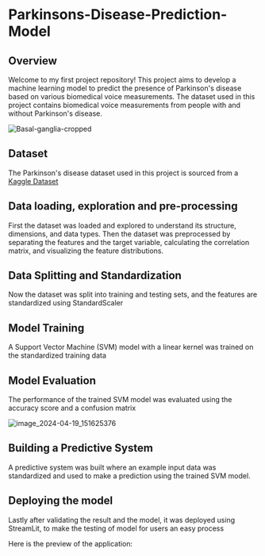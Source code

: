 # Parkinsons-Disease-Prediction-Model

## Overview

Welcome to my first project repository! This project aims to develop a machine learning model to predict the presence of Parkinson's disease based on various biomedical voice measurements. The dataset used in this project contains biomedical voice measurements from people with and without Parkinson's disease.

![Basal-ganglia-cropped](https://github.com/TannuShree119/Parkinsons-Disease-Prediction-Model/assets/159888826/734fdccb-7c0c-4cdc-b74c-a39fccfbc7bf)

## Dataset

The Parkinson's disease dataset used in this project is sourced from a [Kaggle Dataset](https://www.kaggle.com/datasets/thecansin/parkinsons-data-set)

## Data loading, exploration and pre-processing
First the dataset was loaded and explored to understand its structure, dimensions, and data types. Then the dataset was preprocessed by separating the features and the target variable, calculating the correlation matrix, and visualizing the feature distributions.

## Data Splitting and Standardization
Now the dataset was split into training and testing sets, and the features are standardized using StandardScaler

## Model Training
A Support Vector Machine (SVM) model with a linear kernel was trained on the standardized training data

## Model Evaluation
The performance of the trained SVM model was evaluated using the accuracy score and a confusion matrix

![image_2024-04-19_151625376](https://github.com/TannuShree119/Parkinsons-Disease-Prediction-Model/assets/159888826/c609fe5e-d188-4fc9-b0f1-982c591067f9)

## Building a Predictive System
A predictive system was built where an example input data was standardized and used to make a prediction using the trained SVM model.

## Deploying the model
 Lastly after validating the result and the model, it was deployed using StreamLit, to make the testing of model for users an easy process

 Here is the preview of the application:

 


